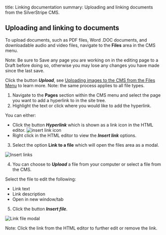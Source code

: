 title: Linking documentation
summary: Uploading and linking documents from the SilverStripe CMS.

## Uploading and linking to documents

To upload documents, such as PDF files, Word .DOC documents, and downloadable audio and video files, navigate to the **Files** area in the CMS menu.

Note: Be sure to Save any page you are working on in the editing page to a Draft before doing so, otherwise you may lose any changes you have made since the last save.

Click the button ***Upload***, see [Uploading images to the CMS from the Files Menu](https://userhelp.silverstripe.org/en/3.2/creating_pages_and_content/working_with_images_and_documents/#uploading-images-to-the-cms-from-the-files-menu) to learn more.
Note: the same process applies to all file types.

1. Navigate to the **Pages** section within the CMS menu and select the page you want to add a hyperlink to in the site tree.
2. Highlight the text or click where you would like to add the hyperlink.

You can either:
* Click the button ***Hyperlink*** which is shown as a link icon in the HTML editor.
![insert link icon](/_images/insert-link-icon.png)
* Right click in the HTML editor to view the ***Insert link*** options.

3. Select the option **Link to a file** which will open the files area as a modal.

![Insert links](/_images/insert-link-file.png)

4. You can choose to ***Upload*** a file from your computer or select a file from the CMS.

Select the file to edit the following:
* Link text
* Link description
* Open in new window/tab

5. Click the button ***Insert file***.

![Link file modal](/_images/link-file-modal.png)

Note: Click the link from the HTML editor to further edit or remove the link.
